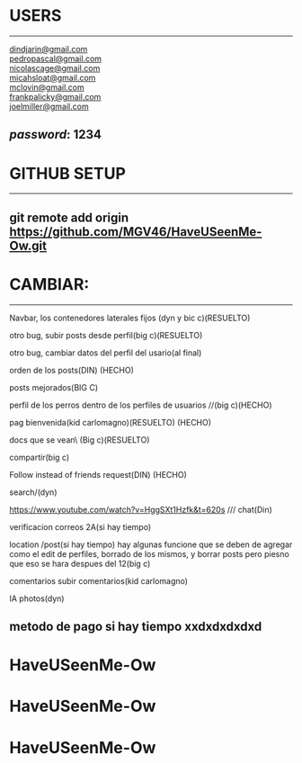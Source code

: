 # USERS
----------------------------------------------------
dindjarin@gmail.com\
pedropascal@gmail.com\
nicolascage@gmail.com\
micahsloat@gmail.com\
mclovin@gmail.com\
frankpalicky@gmail.com\
joelmiller@gmail.com

*password*: 1234
----------------------------------------------------

# GITHUB SETUP
----------------------------------------------------
git remote add origin https://github.com/MGV46/HaveUSeenMe-Ow.git
----------------------------------------------------

# CAMBIAR:
---------------------------------------------------
Navbar, los contenedores laterales fijos (dyn y bic c)(RESUELTO)

otro bug, subir posts desde perfil(big c)(RESUELTO)

otro bug, cambiar datos del perfil del usario(al final)

orden de los posts\(DIN) (HECHO)

posts mejorados(BIG C)

perfil de los perros dentro de los perfiles de usuarios //\(big c)(HECHO)


pag bienvenida(kid carlomagno)(RESUELTO) (HECHO)


docs que se vean\ (Big c)(RESUELTO)


compartir\(big c)


Follow instead of friends request(DIN) (HECHO)


search\/(dyn)

https://www.youtube.com/watch?v=HggSXt1Hzfk&t=620s  /// chat\(Din)

verificacion correos 2A(si hay tiempo)

location /post\(si hay tiempo)
hay algunas funcione que se deben de agregar como el edit de perfiles, borrado de los mismos, y borrar posts pero piesno que eso se hara despues del 12(big c)

comentarios subir comentarios\(kid carlomagno)

IA photos\(dyn)



metodo de pago si hay tiempo xxdxdxdxdxd
-------------------------------------------------------
# HaveUSeenMe-Ow
# HaveUSeenMe-Ow
# HaveUSeenMe-Ow
